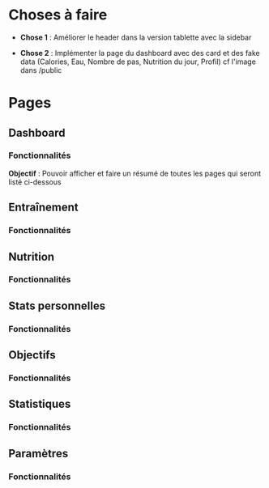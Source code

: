 # Choses à faire

- **Chose 1** : Améliorer le header dans la version tablette avec la sidebar

- **Chose 2** : Implémenter la page du dashboard avec des card et des fake data (Calories, Eau, Nombre de pas, Nutrition du jour, Profil) cf l'image dans /public

# Pages

## Dashboard

### Fonctionnalités

**Objectif** : Pouvoir afficher et faire un résumé de toutes les pages qui seront listé ci-dessous

## Entraînement

### Fonctionnalités

## Nutrition

### Fonctionnalités

## Stats personnelles

### Fonctionnalités

## Objectifs

### Fonctionnalités

## Statistiques

### Fonctionnalités

## Paramètres

### Fonctionnalités
